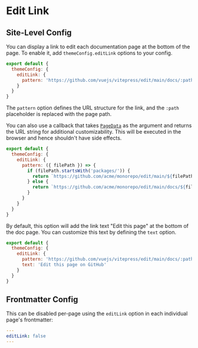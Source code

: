 # Edit Link

## Site-Level Config

You can display a link to edit each documentation page at the bottom of the page. To enable it, add `themeConfig.editLink` options to your config.

```js
export default {
  themeConfig: {
    editLink: {
      pattern: 'https://github.com/vuejs/vitepress/edit/main/docs/:path'
    }
  }
}
```

The `pattern` option defines the URL structure for the link, and the `:path` placeholder is replaced with the page path.

You can also use a callback that takes [`PageData`](./runtime-api#usedata) as the argument and returns the URL string for additional customizability. This will be executed in the browser and hence shouldn't have side effects.

```js
export default {
  themeConfig: {
    editLink: {
      pattern: ({ filePath }) => {
        if (filePath.startsWith('packages/')) {
          return `https://github.com/acme/monorepo/edit/main/${filePath}`
        } else {
          return `https://github.com/acme/monorepo/edit/main/docs/${filePath}`
        }
      }
    }
  }
}
```

By default, this option will add the link text "Edit this page" at the bottom of the doc page. You can customize this text by defining the `text` option.

```js
export default {
  themeConfig: {
    editLink: {
      pattern: 'https://github.com/vuejs/vitepress/edit/main/docs/:path',
      text: 'Edit this page on GitHub'
    }
  }
}
```

## Frontmatter Config

This can be disabled per-page using the `editLink` option in each individual page's frontmatter:

```yaml
---
editLink: false
---
```
